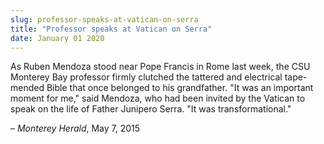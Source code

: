 ```yaml
---
slug: professor-speaks-at-vatican-on-serra
title: "Professor speaks at Vatican on Serra"
date: January 01 2020
---
```


<p>As Ruben Mendoza stood near Pope Francis in Rome last week, the CSU Monterey Bay professor firmly clutched the tattered and electrical tape&#45;mended Bible that once belonged to his grandfather. "It was an important moment for me," said Mendoza, who had been invited by the Vatican to speak on the life of Father Junipero Serra. "It was transformational."
</p><p>– <em>Monterey Herald</em>, May 7, 2015
</p>
